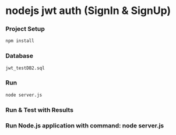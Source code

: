 # nodejs jwt auth (SignIn & SignUp)

### Project Setup

```bash 
npm install
```

### Database

```bash 
jwt_testDB2.sql
```
### Run
```bash
node server.js
```

### Run & Test with Results

### Run Node.js application with command: node server.js